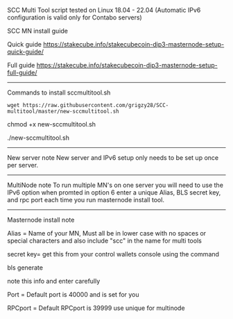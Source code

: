 SCC Multi Tool script tested on Linux 18.04 - 22.04
(Automatic IPv6 configuration is valid only for Contabo servers)



SCC MN install guide

Quick guide
https://stakecube.info/stakecubecoin-dip3-masternode-setup-quick-guide/

Full guide
https://stakecube.info/stakecubecoin-dip3-masternode-setup-full-guide/


-----------------------------------------------------------------------------------------------

Commands to install sccmultitool.sh

```
wget https://raw.githubusercontent.com/grigzy28/SCC-multitool/master/new-sccmultitool.sh
```

chmod +x new-sccmultitool.sh

./new-sccmultitool.sh


-----------------------------------------------------------------------------------------------


New server note
New server and IPv6 setup only needs to be set up once per server.

-----------------------------------------------------------------------------------------------


MultiNode note
To run multiple MN's on one server you will need to use the IPv6 option when promted in option 6 enter a unique Alias, BLS secret key, and rpc port each time you run masternode install tool.

-----------------------------------------------------------------------------------------------


Masternode install note

Alias = Name of your MN, Must all be in lower case with no spaces or special characters and also include "scc" in the name for multi tools

secret key= get this from your control wallets console using the command

bls generate

note this info and enter carefully

Port = Default port is 40000 and is set for you

RPCport = Default RPCport is 39999 use unique for multinode
